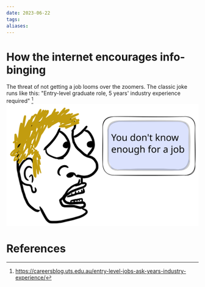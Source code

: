 ```yaml
---
date: 2023-06-22
tags: 
aliases: 
---
```

# How the internet encourages info-binging
The threat of not getting a job looms over the zoomers. The classic joke runs like this: "Entry-level graduate role, 5 years' industry experience required" [^1]
![](../assets/img/2023-06-22-mindfull-attachment.light.svg)
# References
[^1]: https://careersblog.uts.edu.au/entry-level-jobs-ask-years-industry-experience/